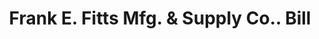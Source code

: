 ---
doi: 10.7916/D8FB6DZ9
date_other: '1898'
date_other_textual: '1898'
form: printed ephemera
genre:
- Invoices
name:
- Frank E. Fitts Mfg. & Supply Co.
object_in_context_url: https://biggert.cul.columbia.edu/items/view/ave_biggert_00381
subject_hierarchical_geographic:
- Boston, Massachusetts, United States
subject_name:
- Frank E. Fitts Mfg. & Supply Co.
title: Frank E. Fitts Mfg. & Supply Co.. Bill
sort_title: Frank E. Fitts Mfg. & Supply Co.. Bill
call_number: ave_biggert_00381
coordinates:
- 42.35805555555556,-71.06361111111111
pid: ave_biggert_00381
identifiers: ave_biggert_00381
thumbnail: https://derivativo-1.library.columbia.edu/iiif/2/ldpd:344184/full/!256,256/0/native.jpg
permalink: "/biggert/ave_biggert_00381/"
layout: iiif-image-page
---